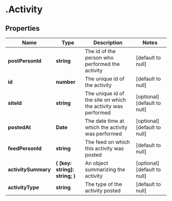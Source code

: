 # .Activity

## Properties
Name | Type | Description | Notes
------------ | ------------- | ------------- | -------------
**postPersonId** | **string** | The id of the person who performed the activity | [default to null]
**id** | **number** | The unique id of the activity | [default to null]
**siteId** | **string** | The unique id of the site on which the activity was performed | [optional] [default to null]
**postedAt** | **Date** | The date time at which the activity was performed | [optional] [default to null]
**feedPersonId** | **string** | The feed on which this activity was posted | [default to null]
**activitySummary** | **{ [key: string]: string; }** | An object summarizing the activity | [optional] [default to null]
**activityType** | **string** | The type of the activity posted | [default to null]


